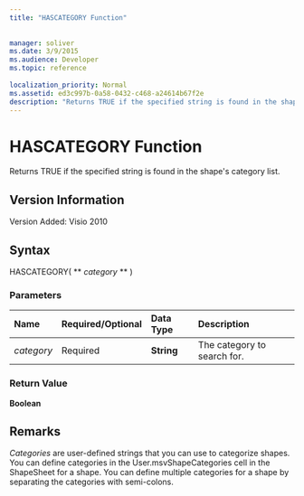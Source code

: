 ```yaml
---
title: "HASCATEGORY Function"
 
 
manager: soliver
ms.date: 3/9/2015
ms.audience: Developer
ms.topic: reference
 
localization_priority: Normal
ms.assetid: ed3c997b-0a58-0432-c468-a24614b67f2e
description: "Returns TRUE if the specified string is found in the shape's category list."
---
```


# HASCATEGORY Function

Returns TRUE if the specified string is found in the shape's category list.
  
## Version Information

Version Added: Visio 2010 
  
## Syntax

HASCATEGORY( ** *category* ** ) 
  
### Parameters

|**Name**|**Required/Optional**|**Data Type**|**Description**|
|:-----|:-----|:-----|:-----|
| _category_ <br/> |Required  <br/> |**String** <br/> |The category to search for.  <br/> |
   
### Return Value

 **Boolean**
  
## Remarks

 *Categories*  are user-defined strings that you can use to categorize shapes. You can define categories in the User.msvShapeCategories cell in the ShapeSheet for a shape. You can define multiple categories for a shape by separating the categories with semi-colons. 
  

